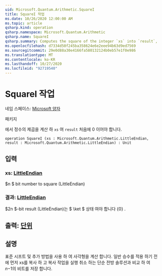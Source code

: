 ```yaml
---
uid: Microsoft.Quantum.Arithmetic.SquareI
title: SquareI 작업
ms.date: 10/26/2020 12:00:00 AM
ms.topic: article
qsharp.kind: operation
qsharp.namespace: Microsoft.Quantum.Arithmetic
qsharp.name: SquareI
qsharp.summary: Computes the square of the integer `xs` into `result`, which must be zero initially.
ms.openlocfilehash: d7334d50f245ba358624e6e2eee94b63d9ed7569
ms.sourcegitcommit: 29e0d88a30e4166fa580132124b0eb57e1f0e986
ms.translationtype: MT
ms.contentlocale: ko-KR
ms.lasthandoff: 10/27/2020
ms.locfileid: "92719540"
---
```

# <a name="squarei-operation"></a>SquareI 작업

네임 스페이스: [Microsoft 양자](xref:Microsoft.Quantum.Arithmetic)

패키지 [](https://nuget.org/packages/)


에서 정수의 제곱을 계산 하 `xs` 여 `result` 처음에 0 이어야 합니다.

```qsharp
operation SquareI (xs : Microsoft.Quantum.Arithmetic.LittleEndian, result : Microsoft.Quantum.Arithmetic.LittleEndian) : Unit
```


## <a name="input"></a>입력

### <a name="xs--littleendian"></a>xs: [LittleEndian](xref:Microsoft.Quantum.Arithmetic.LittleEndian)

$n $ bit number to square (LittleEndian)


### <a name="result--littleendian"></a>결과: [LittleEndian](xref:Microsoft.Quantum.Arithmetic.LittleEndian)

$2n $-bit result (LittleEndian)는 $ \ket $ 상태 여야 합니다 {0} .



## <a name="output--unit"></a>출력: [단위](xref:microsoft.quantum.lang-ref.unit)



## <a name="remarks"></a>설명

표준 시프트 및 추가 방법을 사용 하 여 사각형을 계산 합니다. 일반 승수를 적용 하기 전에 먼저 xs를 복사 하 고 복사 작업을 실행 취소 하는 단순 전방 솔루션과 비교 하 여 $n-$1의 비트를 저장 합니다.